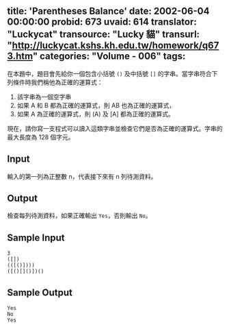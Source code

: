 title: 'Parentheses Balance'
date: 2002-06-04 00:00:00
probid: 673
uvaid: 614
translator: "Luckycat"
transource: "Lucky 貓"
transurl: "http://luckycat.kshs.kh.edu.tw/homework/q673.htm"
categories: "Volume - 006"
tags:
---

在本題中，題目會先給你一個包含小括號 `()` 及中括號 `[]` 的字串。當字串符合下列條件時我們稱他為正確的運算式：

1. 該字串為一個空字串
2. 如果 A 和 B 都為正確的運算式，則 AB 也為正確的運算式，
3. 如果 A 為正確的運算式，則 (A) 及 [A] 都為正確的運算式。

現在，請你寫一支程式可以讀入這類字串並檢查它們是否為正確的運算式。字串的最大長度為 128 個字元。

## Input ##

輸入的第一列為正整數 n，代表接下來有 n 列待測資料。

## Output ##

檢查每列待測資料，如果正確輸出 `Yes`，否則輸出 `No`。

## Sample Input ##

	3
	([])
	(([()])))
	([()[]()])()

## Sample Output ##

	Yes
	No
	Yes